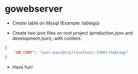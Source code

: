 # gowebserver


* Create table on Mysql (Example: tablego)

* Create two json files on root project (production.json and development.json), with content:

```json
{
    "DB_CONF": "user:pass@tcp(localhost:3306)/tablego"
}
```

* Have fun!